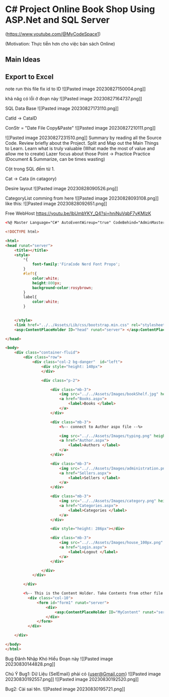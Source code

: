 
# C# Project Online Book Shop Using ASP.Net and SQL Server
(https://www.youtube.com/@MyCodeSpace1)

(Motivation: Thực tiễn hơn cho việc bán sách Online)
## Main Ideas

## **Export to Excel**


note
run this file
fix id to ID
![[Pasted image 20230827150004.png]]



khả năg có lỗi ở đoạn này
![[Pasted image 20230827164737.png]]


SQL Data Base
![[Pasted image 20230827173110.png]]

CatId -> CataID

ConStr = "Date File Copy&Paste"
![[Pasted image 20230827210111.png]]



![[Pasted image 20230827231510.png]]
Summary by reading all the Source Code. Review  briefly about the Project.
	Split and Map out the Main Things to Learn. Learn what is truly valuable (What made the most of value and  allow me to create) 
	Lazer focus about those Point -> Practice Practice (Document & Summarize, can be times wasting)

Cột trong SQL đếm từ 1.

Cat -> Cata (in catagory)


Desire layout
![[Pasted image 20230828090526.png]]

CategoryList comming from here
![[Pasted image 20230828093108.png]]
like this:
![[Pasted image 20230828092651.png]]


Free WebHost
https://youtu.be/IbUmbYKY_Q4?si=hniNuVqbF7yKMIzK

```html
<%@ Master Language="C#" AutoEventWireup="true" CodeBehind="AdminMaster.Master.cs" Inherits="NeinOnlineBookShop.Views.Admin.Admin" %>

<!DOCTYPE html>

<html>
<head runat="server">
    <title></title>
    <style>
        *{
            font-family:'FiraCode Nerd Font Propo';
        }
        #left{
            color:white;
            height:800px;
            background-color:rosybrown;
        }
        label{
            color:white;
        }
     

    </style>
    <link href="../../Assets/Lib/css/bootstrap.min.css" rel="stylesheet" />
    <asp:ContentPlaceHolder ID="head" runat="server"> </asp:ContentPlaceHolder>

</head>

<body>
    <div class="container-fluid">
        <div class="row">
            <div class="col-2 bg-danger"  id="left">
                <div style="height: 140px">
                </div>

                <div class="p-2">

                    <div class="mb-3">
                        <img src="../../Assets/Images/bookShelf.jpg" height="40" width="40" />
                        <a href="Books.aspx">
                            <label>Books </label>
                        </a>
                    </div>

                    <div class="mb-3">
                        <%-- connect to Author aspx file --%>

                        <img src="../../Assets/Images/typing.png" height="40" width="40" />
                        <a href="Author.aspx">
                            <label>Authors </label>
                        </a>
                    </div>

                    <div class="mb-3">
                        <img src="../../Assets/Images/administration.png" height="40" width="40" />
                        <a href="Sellers.aspx">
                            <label>Sellers </label>
                        </a>
                    </div>

                    <div class="mb-3">
                        <img src="../../Assets/Images/category.png" height="40" width="40" />
                        <a href="Categories.aspx">
                            <label>Categories </label>
                        </a>
                    </div>

                    <div style="height: 286px"></div>

                    <div class="mb-3">
                        <img src="../../Assets/Images/house_100px.png" height="40" width="40" />
                        <a href="Login.aspx">
                            <label>Logout </label>
                        </a>
                    </div>

                </div>
            </div>

        </div>

        <%-- This is the Content Holder. Take Contents from other file and push it here --%>
		  <div class="col-10">
		      <form id="form1" runat="server">
		          <div>
		              <asp:ContentPlaceHolder ID="MyContent" runat="server"></asp:ContentPlaceHolder>
		          </div>
		      </form>
		  </div>

    </div>

</body>    
</html>

```


Bug Đănh Nhập Khó Hiểu Đoạn này
![[Pasted image 20230830144828.png]]



Chú Ý
Bug1: Dữ Liệu {SelEmail} phải có {user@Gmail.com}
![[Pasted image 20230830192557.png]]
![[Pasted image 20230830192520.png]]

Bug2:  Cài sai tên.
![[Pasted image 20230830195721.png]]